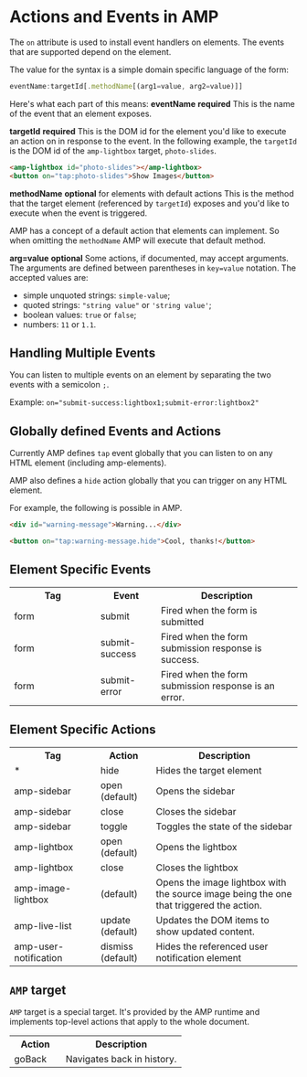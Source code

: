 <!---
Copyright 2016 The AMP HTML Authors. All Rights Reserved.

Licensed under the Apache License, Version 2.0 (the "License");
you may not use this file except in compliance with the License.
You may obtain a copy of the License at

      http://www.apache.org/licenses/LICENSE-2.0

Unless required by applicable law or agreed to in writing, software
distributed under the License is distributed on an "AS-IS" BASIS,
WITHOUT WARRANTIES OR CONDITIONS OF ANY KIND, either express or implied.
See the License for the specific language governing permissions and
limitations under the License.
-->

# Actions and Events in AMP

The `on` attribute is used to install event handlers on elements. The events that are supported depend on the element.

The value for the syntax is a simple domain specific language of the form:

```javascript
eventName:targetId[.methodName[(arg1=value, arg2=value)]]
```

Here's what each part of this means:
**eventName**
__required__
This is the name of the event that an element exposes.

**targetId**
__required__
This is the DOM id for the element you'd like to execute an action on in response to the event. In the following example, the `targetId` is the DOM id of the `amp-lightbox` target, `photo-slides`.

```html
<amp-lightbox id="photo-slides"></amp-lightbox>
<button on="tap:photo-slides">Show Images</button>
```

**methodName**
__optional__ for elements with default actions
This is the method that the target element (referenced by `targetId`) exposes and you'd like to execute when the event is triggered.

AMP has a concept of a default action that elements can implement. So when omitting the `methodName` AMP will execute that default method.

**arg=value**
__optional__
Some actions, if documented, may accept arguments. The arguments are defined between parentheses in `key=value` notation. The accepted values are:
 - simple unquoted strings: `simple-value`;
 - quoted strings: `"string value"` or `'string value'`;
 - boolean values: `true` or `false`;
 - numbers: `11` or `1.1`.

## Handling Multiple Events
You can listen to multiple events on an element by separating the two events with a semicolon `;`.

Example: `on="submit-success:lightbox1;submit-error:lightbox2"`

## Globally defined Events and Actions
Currently AMP defines `tap` event globally that you can listen to on any HTML element (including amp-elements).

AMP also defines a `hide` action globally that you can trigger on any HTML element.

For example, the following is possible in AMP.

```html
<div id="warning-message">Warning...</div>

<button on="tap:warning-message.hide">Cool, thanks!</button>
```

## Element Specific Events
<table>
  <tr>
    <th width="30%">Tag</th>
    <th>Event</th>
    <th>Description</th>
  </tr>
  <tr>
    <td width="30%">form</td>
    <td>submit</td>
    <td>Fired when the form is submitted</td>
  </tr>
  <tr>
    <td width="30%">form</td>
    <td>submit-success</td>
    <td>Fired when the form submission response is success.</td>
  </tr>
  <tr>
    <td width="30%">form</td>
    <td>submit-error</td>
    <td>Fired when the form submission response is an error.</td>
  </tr>
</table>


## Element Specific Actions
<table>
  <tr>
    <th width="30%">Tag</th>
    <th>Action</th>
    <th>Description</th>
  </tr>
  <tr>
    <td width="30%">*</td>
    <td>hide</td>
    <td>Hides the target element</td>
  </tr>
  <tr>
    <td width="30%">amp-sidebar</td>
    <td>open (default)</td>
    <td>Opens the sidebar</td>
  </tr>
  <tr>
    <td width="30%">amp-sidebar</td>
    <td>close</td>
    <td>Closes the sidebar</td>
  </tr>
  <tr>
    <td width="30%">amp-sidebar</td>
    <td>toggle</td>
    <td>Toggles the state of the sidebar</td>
  </tr>
  <tr>
    <td width="30%">amp-lightbox</td>
    <td>open (default)</td>
    <td>Opens the lightbox</td>
  </tr>
  <tr>
    <td width="30%">amp-lightbox</td>
    <td>close</td>
    <td>Closes the lightbox</td>
  </tr>
  <tr>
    <td width="30%">amp-image-lightbox</td>
    <td>(default)</td>
    <td>Opens the image lightbox with the source image being the one that triggered the action.</td>
  </tr>
  <tr>
    <td width="30%">amp-live-list</td>
    <td>update (default)</td>
    <td>Updates the DOM items to show updated content.</td>
  </tr>
  <tr>
    <td width="30%">amp-user-notification</td>
    <td>dismiss (default)</td>
    <td>Hides the referenced user notification element</td>
  </tr>
</table>


## `AMP` target

`AMP` target is a special target. It's provided by the AMP runtime and implements top-level
actions that apply to the whole document.

<table>
  <tr>
    <th width="30%">Action</th>
    <th>Description</th>
  </tr>
  <tr>
    <td>goBack</td>
    <td>Navigates back in history.</td>
  </tr>
</table>
